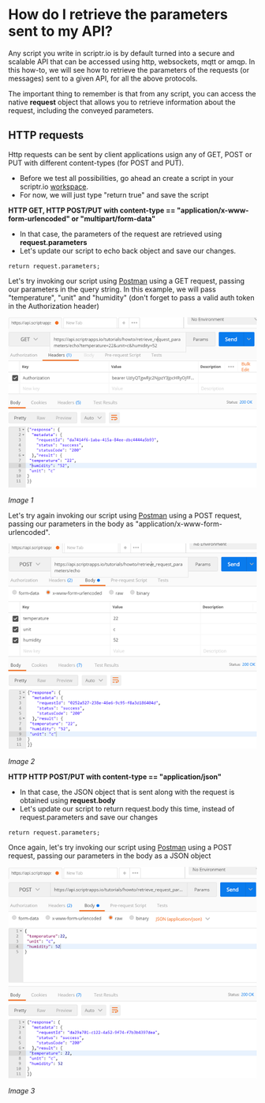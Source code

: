 # How do I retrieve the parameters sent to my API?

Any script you write in scriptr.io is by default turned into a secure and scalable API that can be accessed using http, websockets, mqtt or amqp.
In this how-to, we will see how to retrieve the parameters of the requests (or messages) sent to a given API, for all the above protocols.

The important thing to remember is that from any script, you can access the native **request** object that allows you to retrieve information about the request, including the conveyed parameters.

## HTTP requests

Http requests can be sent by client applications usign any of GET, POST or PUT with different content-types (for POST and PUT). 

- Before we test all possibilities, go ahead an create a script in your scriptr.io [workspace](https://www.scriptr.io/workspace).
- For now, we will just type "return true" and save the script

**HTTP GET, HTTP POST/PUT with content-type == "application/x-www-form-urlencoded" or "multipart/form-data"**

- In that case, the parameters of the request are retrieved using **request.parameters**
- Let's update our script to echo back object and save our changes. 

```
return request.parameters;
```

Let's try invoking our script using [Postman](https://www.getpostman.com/) using a GET request, passing our parameters in the query string. 
In this example, we will pass "temperature", "unit" and "humidity" (don't forget to pass a valid auth token in the Authorization header)

![Retrieve parameters from query string](./images/get_request.png)

*Image 1*

Let's try again invoking our script using [Postman](https://www.getpostman.com/) using a POST request, passing our parameters in the body as "application/x-www-form-urlencoded". 

![Retrieve parameters from body](./images/post_request_classic.png)

*Image 2*

**HTTP HTTP POST/PUT with content-type == "application/json"**

- In that case, the JSON object that is sent along with the request is obtained using **request.body**
- Let's update our script to return request.body this time, instead of request.parameters and save our changes

```
return request.parameters;
```

Once again, let's try invoking our script using [Postman](https://www.getpostman.com/) using a POST request, passing our parameters in the body as a JSON object

![Retrieve parameters from body](./images/post_request_json.png)

*Image 3*
